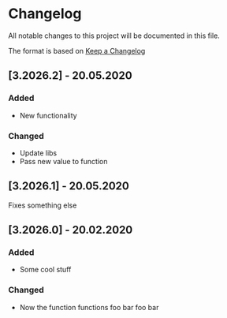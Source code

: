 # Changelog
All notable changes to this project will be documented in this file.

The format is based on [Keep a Changelog](http://keepachangelog.com/)

## [3.2026.2] - 20.05.2020

### Added
- New functionality

### Changed
- Update libs
- Pass new value to function

## [3.2026.1] - 20.05.2020

Fixes something else

## [3.2026.0] - 20.02.2020

### Added
- Some cool stuff

### Changed
- Now the function functions
foo bar foo bar
